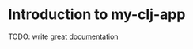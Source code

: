 # Introduction to my-clj-app

TODO: write [great documentation](http://jacobian.org/writing/what-to-write/)
